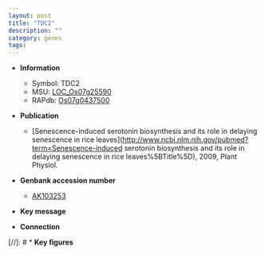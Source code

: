```yaml
---
layout: post
title: "TDC2"
description: ""
category: genes
tags: 
---
```


* **Information**  
    + Symbol: TDC2  
    + MSU: [LOC_Os07g25590](http://rice.uga.edu/cgi-bin/ORF_infopage.cgi?orf=LOC_Os07g25590)  
    + RAPdb: [Os07g0437500](http://rapdb.dna.affrc.go.jp/viewer/gbrowse_details/irgsp1?name=Os07g0437500)  

* **Publication**  
    + [Senescence-induced serotonin biosynthesis and its role in delaying senescence in rice leaves](http://www.ncbi.nlm.nih.gov/pubmed?term=Senescence-induced serotonin biosynthesis and its role in delaying senescence in rice leaves%5BTitle%5D), 2009, Plant Physiol.

* **Genbank accession number**  
    + [AK103253](http://www.ncbi.nlm.nih.gov/nuccore/AK103253)

* **Key message**  

* **Connection**  

[//]: # * **Key figures**  


